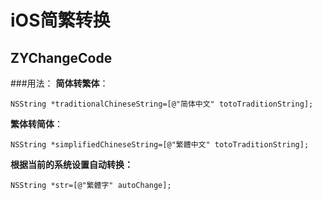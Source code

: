 # iOS简繁转换
## ZYChangeCode
###用法：
**简体转繁体**：</br>

```
NSString *traditionalChineseString=[@"简体中文" totoTraditionString];
```

**繁体转简体**：

```
NSString *simplifiedChineseString=[@"繁體中文" totoTraditionString];
```

**根据当前的系统设置自动转换：**

```
NSString *str=[@"繁體字" autoChange];
```
